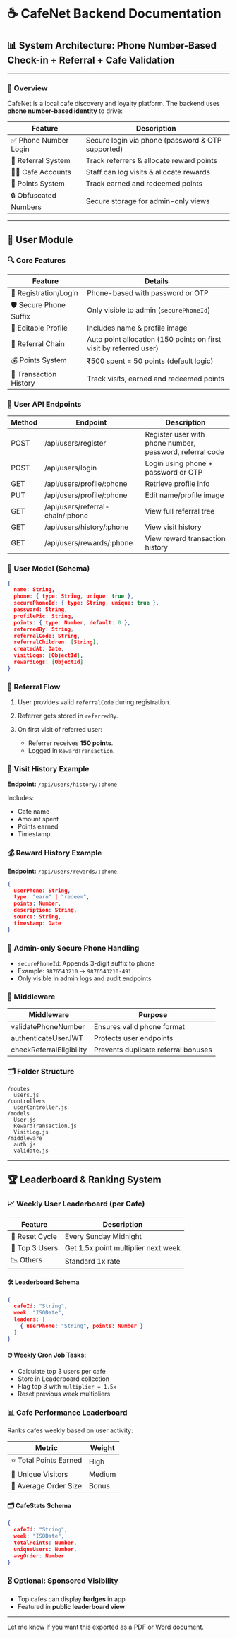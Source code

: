 # ☕ CafeNet Backend Documentation

## 📊 System Architecture: Phone Number-Based Check-in + Referral + Cafe Validation

---

### 📌 Overview

CafeNet is a local cafe discovery and loyalty platform. The backend uses **phone number-based identity** to drive:

| Feature               | Description                                       |
| --------------------- | ------------------------------------------------- |
| ✅ Phone Number Login  | Secure login via phone (password & OTP supported) |
| 🤝 Referral System    | Track referrers & allocate reward points          |
| 👨‍🍳 Cafe Accounts   | Staff can log visits & allocate rewards           |
| 🎁 Points System      | Track earned and redeemed points                  |
| 🔒 Obfuscated Numbers | Secure storage for admin-only views               |

---

## 👤 User Module

### 🔍 Core Features

| Feature                 | Details                                                            |
| ----------------------- | ------------------------------------------------------------------ |
| 📱 Registration/Login   | Phone-based with password or OTP                                   |
| 🛡️ Secure Phone Suffix | Only visible to admin (`securePhoneId`)                            |
| 👤 Editable Profile     | Includes name & profile image                                      |
| 🤝 Referral Chain       | Auto point allocation (150 points on first visit by referred user) |
| 💰 Points System        | ₹500 spent = 50 points (default logic)                             |
| 📜 Transaction History  | Track visits, earned and redeemed points                           |

### 🧾 User API Endpoints

| Method | Endpoint                          | Description                                              |
| ------ | --------------------------------- | -------------------------------------------------------- |
| POST   | /api/users/register               | Register user with phone number, password, referral code |
| POST   | /api/users/login                  | Login using phone + password or OTP                      |
| GET    | /api/users/profile/\:phone        | Retrieve profile info                                    |
| PUT    | /api/users/profile/\:phone        | Edit name/profile image                                  |
| GET    | /api/users/referral-chain/\:phone | View full referral tree                                  |
| GET    | /api/users/history/\:phone        | View visit history                                       |
| GET    | /api/users/rewards/\:phone        | View reward transaction history                          |

### 📂 User Model (Schema)

```json
{
  name: String,
  phone: { type: String, unique: true },
  securePhoneId: { type: String, unique: true },
  password: String,
  profilePic: String,
  points: { type: Number, default: 0 },
  referredBy: String,
  referralCode: String,
  referralChildren: [String],
  createdAt: Date,
  visitLogs: [ObjectId],
  rewardLogs: [ObjectId]
}
```

### 🔁 Referral Flow

1. User provides valid `referralCode` during registration.
2. Referrer gets stored in `referredBy`.
3. On first visit of referred user:

   * Referrer receives **150 points**.
   * Logged in `RewardTransaction`.

### 📖 Visit History Example

**Endpoint:** `/api/users/history/:phone`

Includes:

* Cafe name
* Amount spent
* Points earned
* Timestamp

### 💰 Reward History Example

**Endpoint:** `/api/users/rewards/:phone`

```json
{
  userPhone: String,
  type: "earn" | "redeem",
  points: Number,
  description: String,
  source: String,
  timestamp: Date
}
```

### 🔐 Admin-only Secure Phone Handling

* `securePhoneId`: Appends 3-digit suffix to phone
* Example: `9876543210` → `9876543210-491`
* Only visible in admin logs and audit endpoints

### 🧰 Middleware

| Middleware               | Purpose                             |
| ------------------------ | ----------------------------------- |
| validatePhoneNumber      | Ensures valid phone format          |
| authenticateUserJWT      | Protects user endpoints             |
| checkReferralEligibility | Prevents duplicate referral bonuses |

### 🗂 Folder Structure

```
/routes
  users.js
/controllers
  userController.js
/models
  User.js
  RewardTransaction.js
  VisitLog.js
/middleware
  auth.js
  validate.js
```

---

## 🏆 Leaderboard & Ranking System

### 📈 Weekly User Leaderboard (per Cafe)

| Feature        | Description                         |
| -------------- | ----------------------------------- |
| 🏁 Reset Cycle | Every Sunday Midnight               |
| 🥇 Top 3 Users | Get 1.5x point multiplier next week |
| 📉 Others      | Standard 1x rate                    |

#### 🛠 Leaderboard Schema

```json
{
  cafeId: "String",
  week: "ISODate",
  leaders: [
    { userPhone: "String", points: Number }
  ]
}
```

#### ⏱ Weekly Cron Job Tasks:

* Calculate top 3 users per cafe
* Store in Leaderboard collection
* Flag top 3 with `multiplier = 1.5x`
* Reset previous week multipliers

### 📊 Cafe Performance Leaderboard

Ranks cafes weekly based on user activity:

| Metric                | Weight |
| --------------------- | ------ |
| ⭐ Total Points Earned | High   |
| 👥 Unique Visitors    | Medium |
| 💸 Average Order Size | Bonus  |

#### 🗂 CafeStats Schema

```json
{
  cafeId: "String",
  week: "ISODate",
  totalPoints: Number,
  uniqueUsers: Number,
  avgOrder: Number
}
```

### 🎖 Optional: Sponsored Visibility

* Top cafes can display **badges** in app
* Featured in **public leaderboard view**

---

Let me know if you want this exported as a PDF or Word document.
